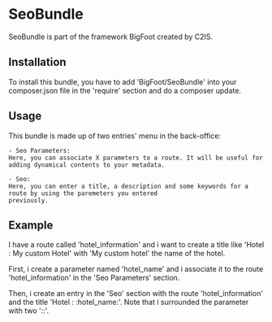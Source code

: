 SeoBundle
=========

SeoBundle is part of the framework BigFoot created by C2IS.


Installation
------------

To install this bundle, you have to add 'BigFoot/SeoBundle' into your composer.json file in the 'require' section
and do a composer update.


Usage
-----

This bundle is made up of two entries' menu in the back-office:

    - Seo Parameters:
    Here, you can associate X parameters to a route. It will be useful for adding dynamical contents to your metadata.

    - Seo:
    Here, you can enter a title, a description and some keywords for a route by using the paremeters you entered
    previously.

Example
-------

I have a route called 'hotel_information' and i want to create a title like 'Hotel : My custom Hotel' with 'My custom
hotel' the name of the hotel.

First, i create a parameter named 'hotel_name' and i associate it to the route 'hotel_information' in the
'Seo Parameters' section.

Then, i create an entry in the 'Seo' section with the route 'hotel_information' and the title 'Hotel : :hotel_name:'.
Note that i surrounded the parameter with two '::'.



